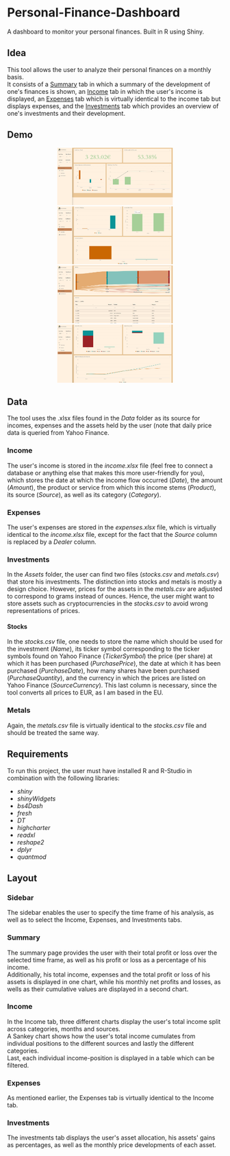 # Personal-Finance-Dashboard

A dashboard to monitor your personal finances. Built in R using Shiny.

## Idea

This tool allows the user to analyze their personal finances on a monthly basis.  
It consists of a [Summary](#summary) tab in which a summary of the development of one's finances is shown, an [Income](#income) tab in which the user's income is displayed, an [Expenses](#expenses) tab which is virtually identical to the income tab but displays expenses, and the [Investments](#investments) tab which provides an overview of one's investments and their development.

## Demo

<p align="center">
  <img src="https://github.com/iamklager/Personal-Finance-Dashboard/raw/master/.github/summary.png" width="270" />
  <img src="https://github.com/iamklager/Personal-Finance-Dashboard/raw/master/.github/income.png" width="270" />
  <img src="https://github.com/iamklager/Personal-Finance-Dashboard/raw/master/.github/expenses.png" width="270" />
  <img src="https://github.com/iamklager/Personal-Finance-Dashboard/raw/master/.github/investments.png" width="270" />
</p>

## Data

The tool uses the .xlsx files found in the *Data* folder as its source for incomes, expenses and the assets held by the user (note that daily price data is queried from Yahoo Finance.  

### Income

The user's income is stored in the *income.xlsx* file (feel free to connect a database or anything else that makes this more user-friendly for you), which stores the date at which the income flow occurred (*Date*), the amount (*Amount*), the product or service from which this income  stems (*Product*), its source (*Source*), as well as its category (*Category*).

### Expenses

The user's expenses are stored in the *expenses.xlsx* file, which is virtually identical to the *income.xlsx* file, except for the fact that the *Source* column is replaced by a *Dealer* column.

### Investments

In the *Assets* folder, the user can find two files (*stocks.csv* and *metals.csv*) that store his investments. The distinction into stocks and metals is mostly a design choice. However, prices for the assets in the *metals.csv* are adjusted to correspond to grams instead of ounces. Hence, the user might want to store assets such as cryptocurrencies in the *stocks.csv* to avoid wrong representations of prices.

#### Stocks

In the *stocks.csv* file, one needs to store the name which should be used for the investment (*Name*), its ticker symbol corresponding to the ticker symbols found on Yahoo Finance (*TickerSymbol*) the price (per share) at which it has been purchased (*PurchasePrice*), the date at which it has been purchased (*PurchaseDate*), how many shares have been purchased (*PurchaseQuantity*), and the currency in which the prices are listed on Yahoo Finance (*SourceCurrency*). This last column is necessary, since the tool converts all prices to EUR, as I am based in the EU.

### Metals

Again, the *metals.csv* file is virtually identical to the *stocks.csv* file and should be treated the same way.

## Requirements

To run this project, the user must have installed R and R-Studio in combination with the following libraries:
- *shiny*
- *shinyWidgets*
- *bs4Dash*
- *fresh*
- *DT*
- *highcharter*
- *readxl*
- *reshape2*
- *dplyr*
- *quantmod*


## Layout

### Sidebar

The sidebar enables the user to specify the time frame of his analysis, as well as to select the Income, Expenses, and Investments tabs.

### Summary

The summary page provides the user with their total profit or loss over the selected time frame, as well as his profit or loss as a percentage of his income.  
Additionally, his total income, expenses and the total profit or loss of his assets is displayed in one chart, while his monthly net profits and losses, as wells as their cumulative values are displayed in a second chart.

### Income

In the Income tab, three different charts display the user's total income split across categories, months and sources.  
A Sankey chart shows how the user's total income cumulates from individual positions to the different sources and lastly the different categories.  
Last, each individual income-position is displayed in a table which can be filtered.

### Expenses

As mentioned earlier, the Expenses tab is virtually identical to the Income tab.

### Investments

The investments tab displays the user's asset allocation, his assets' gains as percentages, as well as the monthly price developments of each asset.
